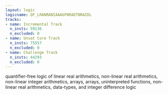 ```yaml
---
layout: logic
logicname: QF_LRANRANIAAAUFNRADTNRAIDL
tracks:
- name: Incremental Track
  n_insts: 59136
  n_excluded: 0
- name: Unsat Core Track
  n_insts: 75557
  n_excluded: 0
- name: Challenge Track
  n_insts: 44293
  n_excluded: 0
---
```

quantifier-free logic of linear real arithmetics, non-linear real arithmetics, non-linear integer arithmetics, arrays, arrays, uninterpreted functions, non-linear real arithmetics, data-types, and integer difference logic
